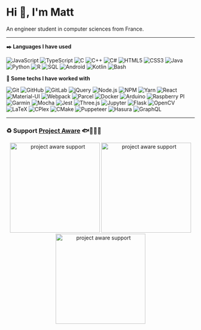 # Hi 👋, I'm Matt

An engineer student in computer sciences from France.

---

**✒️ Languages I have used**

![JavaScript](https://img.shields.io/badge/-JavaScript-000000?style=flat&logo=javascript)
![TypeScript](https://img.shields.io/badge/-TypeScript-000000?style=flat&logo=typescript&logoColor=007ACC)
![C](https://img.shields.io/badge/-C-000000?style=flat&logo=C)
![C++](https://img.shields.io/badge/-C++-000000?style=flat&logo=C%2B%2B&logoColor=00599C)
![C#](https://img.shields.io/badge/-C%23-000000?style=flat&logo=c-sharp)
![HTML5](https://img.shields.io/badge/-HTML5-000000?style=flat&logo=HTML5)
![CSS3](https://img.shields.io/badge/-CSS3-000000?style=flat&logo=CSS3)
![Java](https://img.shields.io/badge/-Java-000000?style=flat&logo=Java&logoColor=007396)
![Python](https://img.shields.io/badge/-Python-000000?style=flat&logo=python)
![R](https://img.shields.io/badge/-R-000000?style=flat&logo=R)
![SQL](https://img.shields.io/badge/-SQL-000000?style=flat&logo=MySQL)
![Android](https://img.shields.io/badge/-Android-000000?style=flat&logo=Android)
![Kotlin](https://img.shields.io/badge/-Kotlin-000000?style=flat&logo=Kotlin)
![Bash](https://img.shields.io/badge/-Bash-000000?style=flat&logo=powershell)

**📡 Some techs I have worked with**

![Git](https://img.shields.io/badge/-Git-000000?style=flat&logo=git)
![GitHub](https://img.shields.io/badge/-GitHub-000000?style=flat&logo=github)
![GitLab](https://img.shields.io/badge/-Gitlab-000000?style=flat&logo=gitlab)
![jQuery](https://img.shields.io/badge/-jQuery-000000?style=flat&logo=jQuery)
![Node.js](https://img.shields.io/badge/-Node.js-000000?style=flat&logo=node.js)
![NPM](https://img.shields.io/badge/-NPM-000000?style=flat&logo=npm)
![Yarn](https://img.shields.io/badge/-Yarn-000000?style=flat&logo=yarn)
![React](https://img.shields.io/badge/-React-000000?style=flat&logo=React)
![Material-UI](https://img.shields.io/badge/-MaterialUI-000000?style=flat&logo=Material-ui&logoColor=blue)
![Webpack](https://img.shields.io/badge/-Webpack-000000?style=flat&logo=Webpack)
![Parcel](https://img.shields.io/badge/-Parcel-000000?style=flat&logo=Parcel)
![Docker](https://img.shields.io/badge/-Docker-000000?style=flat&logo=docker)
![Arduino](https://img.shields.io/badge/-Arduino-000000?style=flat&logo=arduino)
![Raspberry PI](https://img.shields.io/badge/-Raspberry%20PI-000000?style=flat&logo=raspberry-pi)
![Garmin](https://img.shields.io/badge/-Garmin-000000?style=flat&logo=garmin)
![Mocha](https://img.shields.io/badge/-Mocha-000000?style=flat&logo=mocha)
![Jest](https://img.shields.io/badge/-Jest-000000?style=flat&logo=jest)
![Three.js](https://img.shields.io/badge/-Three.js-000000?style=flat&logo=peertube&logoColor=white)
![Jupyter](https://img.shields.io/badge/-Jupyter-000000?style=flat&logo=jupyter)
![Flask](https://img.shields.io/badge/-Flask-000000?style=flat&logo=flask)
![OpenCV](https://img.shields.io/badge/-OpenCV-000000?style=flat&logo=affinity-photo)
![LaTeX](https://img.shields.io/badge/-LaTeX-000000?style=flat&logo=latex)
![CPlex](https://img.shields.io/badge/-CPlex-000000?style=flat&logo=ibm)
![CMake](https://img.shields.io/badge/-CMake-000000?style=flat&logo=cmake)
![Puppeteer](https://img.shields.io/badge/-Puppeteer-000000?style=flat&logo=google-chrome&logoColor=green)
![Hasura](https://img.shields.io/badge/-Hasura-000000?style=flat&logo=hasura&logoColor=blue)
![GraphQL](https://img.shields.io/badge/-GraphQL-000000?style=flat&logo=GraphQL&logoColor=violet)

---


### **♻️ Support [Project Aware](https://www.projectaware.org/) 🐟🐳🐬🌊**
<p align="center">
<img src="https://media.giphy.com/media/lrPvcOmXVBFwsJTnIA/giphy.gif" width="240" height="240" alt="project aware support">
<img src="https://media.giphy.com/media/iIXi541ntrfCxDztDh/giphy.gif" width="240" height="240" alt="project aware support">
<img src="https://media.giphy.com/media/S3c2004ocACYoFtz4D/giphy.gif" width="240" height="240" alt="project aware support">
</p>


